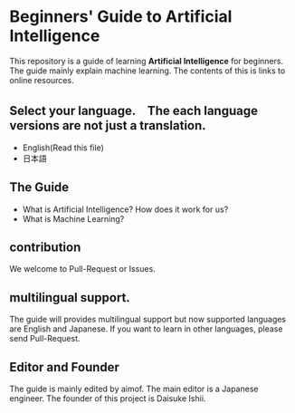 # Beginners' Guide to Artificial Intelligence

This repository is a guide of learning __Artificial Intelligence__ for beginners. The guide mainly explain machine learning.  The contents of this is links to online resources.

## Select your language.　The each language versions are not just a translation.

* English(Read this file)
* 日本語

## The Guide

* What is Artificial Intelligence?  How does it work for us?
* What is Machine Learning?




## contribution

We welcome to Pull-Request or Issues.

## multilingual support.

The guide will provides multilingual support but now supported languages are English and Japanese.  If you want to learn in other languages, please send Pull-Request.

## Editor and Founder

The guide is mainly edited by aimof. The main editor is a Japanese engineer. The founder of this project is Daisuke Ishii.
